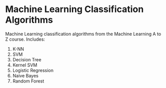 # Machine Learning Classification Algorithms

Machine Learning classification algorithms from the Machine Learning A to Z course. Includes:
1. K-NN
2. SVM
3. Decision Tree
4. Kernel SVM
5. Logistic Regression
6. Naive Bayes
7. Random Forest

